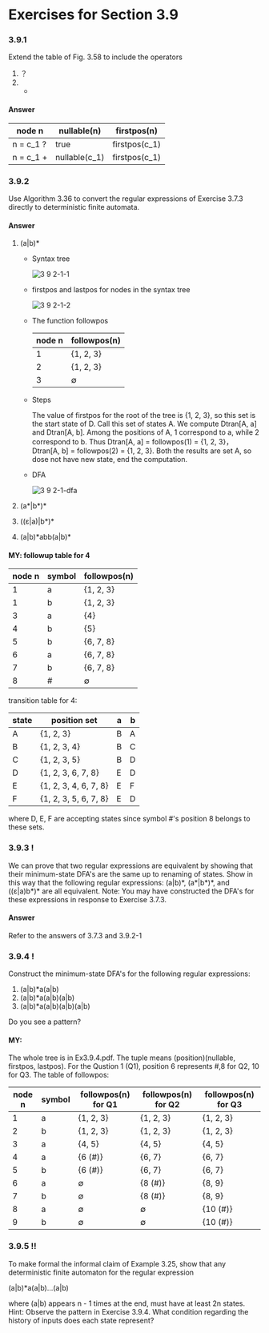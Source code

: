 # Exercises for Section 3.9

### 3.9.1

Extend the table of Fig. 3.58 to include the operators

1. ？
2. +

#### Answer

<table>
    <thead>
        <tr>
            <th>node n</th>
            <th>nullable(n)</th>
            <th>firstpos(n)</th>
        </tr>
    </thead>
    <tbody>
        <tr>
            <td>n = c_1 ?</td>
            <td>true</td>
            <td>firstpos(c_1)</td>
        </tr>
        <tr>
            <td>n = c_1 +</td>
            <td>nullable(c_1)</td>
            <td>firstpos(c_1)</td>
        </tr>
    </tbody>
</table>

### 3.9.2

Use Algorithm 3.36 to convert the regular expressions of
Ex­ercise 3.7.3 directly to deterministic finite automata.

#### Answer

1. (a|b)\*

    - Syntax tree
    
        ![3 9 2-1-1](https://f.cloud.github.com/assets/340282/457244/4b667ef0-b38d-11e2-9539-90718147591d.gif)

    - firstpos and lastpos for nodes in the syntax tree
    
        ![3 9 2-1-2](https://f.cloud.github.com/assets/340282/457267/42ee2b9a-b38f-11e2-8a13-05e62d7dca7e.gif)


    - The function followpos
    
        <table>
            <thead>
                <tr>
                    <th>node n</th>
                    <th>followpos(n)</th>
                </tr>
            </thead>
            <tbody>
                <tr>
                    <td>1</td>
                    <td>{1, 2, 3}</td>
                </tr>
                <tr>
                    <td>2</td>
                    <td>{1, 2, 3}</td>
                </tr>
                <tr>
                    <td>3</td>
                    <td>∅</td>
                </tr>
            </tbody>
        </table>
     
     - Steps
     
         The value of firstpos for the root of the tree is {1, 2, 3}, so this set is the start state of D. Call this set of states A. We compute Dtran[A, a] and Dtran[A, b]. Among the positions of A, 1 correspond to a, while 2 correspond to b. Thus Dtran[A, a] = followpos(1) = {1, 2, 3}， Dtran[A, b] = followpos(2) = {1, 2, 3}. Both the results are set A, so dose not have new state, end the computation.
         
     - DFA
     
         ![3 9 2-1-dfa](https://f.cloud.github.com/assets/340282/457270/916fb2b6-b38f-11e2-9ad2-d3445e758b5e.gif)


2. (a\*|b\*)\*

3. ((ε|a)|b\*)\*

4. (a|b)\*abb(a|b)\*
   
#### MY: followup table for 4
 <table>
            <thead>
                <tr>
                    <th>node n</th>
                    <th>symbol</th>
                    <th>followpos(n)</th>
                </tr>
            </thead>
            <tbody>
                <tr>
                    <td>1</td>
                    <td>a</td>
                    <td>{1, 2, 3}</td>
                </tr>
                <tr>
                    <td>1</td>
                    <td>b</td>
                    <td>{1, 2, 3}</td>
                </tr>
                <tr>
                    <td>3</td>
                    <td>a</td>
                    <td>{4}</td>
                </tr>
                <tr>
                    <td>4</td>
                    <td>b</td>
                    <td>{5}</td>
                </tr>
                <tr>
                    <td>5</td>
                    <td>b</td>
                    <td>{6, 7, 8}</td>
                </tr>
                <tr>
                    <td>6</td>
                    <td>a</td>
                    <td>{6, 7, 8}</td>
                </tr>
                <tr>
                    <td>7</td>
                    <td>b</td>
                    <td>{6, 7, 8}</td>
                </tr>
                <tr>
                    <td>8</td>
                    <td>#</td>
                    <td>∅</td>
                </tr>
            </tbody>
        </table>

transition table for 4:
<table>
    <thead>
        <tr>
            <th>state</th>
            <th>position set</th>
            <th>a</th>
            <th>b</th>
        </tr>
    </thead>
    <tbody>
        <tr>
            <td>A</td>
            <td>{1, 2, 3}</td>
            <td>B</td>
            <td>A</td>
        </tr>
        <tr>
            <td>B</td>
            <td>{1, 2, 3, 4}</td>
            <td>B</td>
            <td>C</td>
        </tr>
        <tr>
            <td>C</td>
            <td>{1, 2, 3, 5}</td>
            <td>B</td>
            <td>D</td>
        </tr>
        <tr>
            <td>D</td>
            <td>{1, 2, 3, 6, 7, 8}</td>
            <td>E</td>
            <td>D</td>
        </tr>
        <tr>
            <td>E</td>
            <td>{1, 2, 3, 4, 6, 7, 8}</td>
            <td>E</td>
            <td>F</td>
        </tr>
        <tr>
            <td>F</td>
            <td>{1, 2, 3, 5, 6, 7, 8}</td>
            <td>E</td>
            <td>D</td>
        </tr>
        
    
</table>

where D, E, F are accepting states since symbol #'s position 8 belongs to these sets.

### 3.9.3 !

We can prove that two regular expressions are equivalent by
showing that their minimum-state DFA's are the same up to renaming of states.
Show in this way that the following regular expressions: (a|b)\*, (a\*|b\*)\*, and
((ε|a)b\*)\* are all equivalent. Note: You may have constructed the DFA's for
these expressions in response to Exercise 3.7.3.

#### Answer

Refer to the answers of 3.7.3 and 3.9.2-1

### 3.9.4 !

Construct the minimum-state DFA's for the following regular expressions:

1. (a|b)\*a(a|b)
2. (a|b)\*a(a|b)(a|b)
3. (a|b)\*a(a|b)(a|b)(a|b)

Do you see a pattern?
#### MY:
The whole tree is in Ex3.9.4.pdf. The tuple means (position)(nullable, firstpos, lastpos). For the Qustion 1 (Q1), position 6 represents #,8 for Q2, 10 for Q3.
The table of followpos:
<table>
            <thead>
                <tr>
                    <th>node n</th>
                    <th>symbol</th>
                    <th>followpos(n) for Q1</th>
                    <th>followpos(n) for Q2</th>
                    <th>followpos(n) for Q3</th>
                </tr>
            </thead>
            <tbody>
                <tr>
                    <td>1</td>
                    <td>a</td>
                    <td>{1, 2, 3}</td>
                    <td>{1, 2, 3}</td>
                    <td>{1, 2, 3}</td>
                </tr>
                <tr>
                    <td>2</td>
                    <td>b</td>
                    <td>{1, 2, 3}</td>
                    <td>{1, 2, 3}</td>
                    <td>{1, 2, 3}</td>
                </tr>
                <tr>
                    <td>3</td>
                    <td>a</td>
                    <td>{4, 5}</td>
                    <td>{4, 5}</td>
                    <td>{4, 5}</td>
                </tr>
                <tr>
                    <td>4</td>
                    <td>a</td>
                    <td>{6 (#)}</td>
                    <td>{6, 7}</td>
                    <td>{6, 7}</td>
                </tr>
                <tr>
                    <td>5</td>
                    <td>b</td>
                    <td>{6 (#)}</td>
                    <td>{6, 7}</td>
                    <td>{6, 7}</td>
                </tr>
                <tr>
                    <td>6</td>
                    <td>a</td>
                    <td>∅</td>
                    <td>{8 (#)}</td>
                    <td>{8, 9}</td>
                </tr>
                <tr>
                    <td>7</td>
                    <td>b</td>
                    <td>∅</td>
                    <td>{8 (#)}</td>
                    <td>{8, 9}</td>
                </tr>
                <tr>
                    <td>8</td>
                    <td>a</td>
                    <td>∅</td>
                    <td>∅</td>
                    <td>{10 (#)}</td>
                </tr>
                <tr>
                    <td>9</td>
                    <td>b</td>
                    <td>∅</td>
                    <td>∅</td>
                    <td>{10 (#)}</td>
                </tr>
            </tbody>
        </table>


### 3.9.5 !!

To make formal the informal claim of Example 3.25, show
that any deterministic finite automaton for the regular expression

(a|b)\*a(a|b)...(a|b)

where (a|b) appears n - 1 times at the end, must have at least 2n states. Hint:
Observe the pattern in Exercise 3.9.4. What condition regarding the history of
inputs does each state represent?
